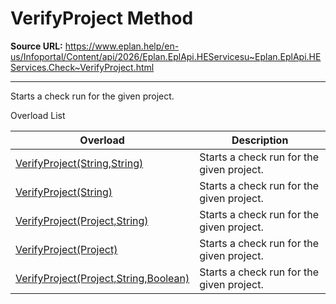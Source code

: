 # VerifyProject Method

**Source URL:** https://www.eplan.help/en-us/Infoportal/Content/api/2026/Eplan.EplApi.HEServicesu~Eplan.EplApi.HEServices.Check~VerifyProject.html

---

Starts a check run for the given project.

Overload List

| Overload | Description |
| --- | --- |
| [VerifyProject(String,String)](Eplan.EplApi.HEServicesu~Eplan.EplApi.HEServices.Check~VerifyProject(String,String).html) | Starts a check run for the given project. |
| [VerifyProject(String)](Eplan.EplApi.HEServicesu~Eplan.EplApi.HEServices.Check~VerifyProject(String).html) | Starts a check run for the given project. |
| [VerifyProject(Project,String)](Eplan.EplApi.HEServicesu~Eplan.EplApi.HEServices.Check~VerifyProject(Project,String).html) | Starts a check run for the given project. |
| [VerifyProject(Project)](Eplan.EplApi.HEServicesu~Eplan.EplApi.HEServices.Check~VerifyProject(Project).html) | Starts a check run for the given project. |
| [VerifyProject(Project,String,Boolean)](Eplan.EplApi.HEServicesu~Eplan.EplApi.HEServices.Check~VerifyProject(Project,String,Boolean).html) | Starts a check run for the given project. |
